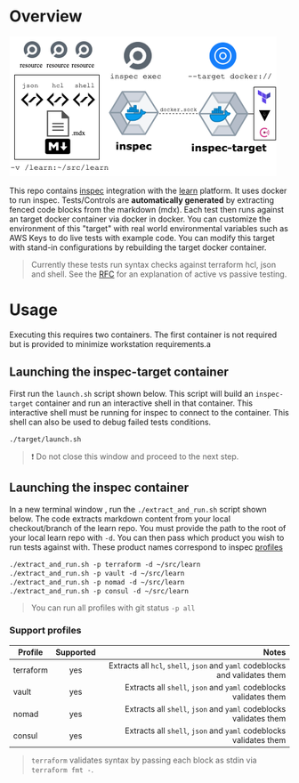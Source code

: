 # Overview

![Diagram](/images/diagram.png)


This repo contains [inspec](https://www.inspec.io/) integration with the [learn](https://github.com/hashicorp/learn) platform. It uses docker to run inspec. Tests/Controls are __automatically generated__ by extracting fenced code blocks from the markdown (mdx). Each test then runs against an target docker container via docker in docker. You can customize the environment of this "target" with real world environmental variables such as AWS Keys to do live tests with example code. You can modify this target with stand-in configurations by rebuilding the target docker container. 

> Currently these tests run syntax checks against terraform hcl, json and shell.
> See the [RFC](https://docs.google.com/document/d/1TgyrGkmdr4FCyLHN9OKYR2bEMNlJIFNS8QhQyTBXDlg/edit#) for an explanation of active vs passive testing.

# Usage

Executing this requires two containers. The first container is not required but is provided to minimize workstation requirements.a


## Launching the inspec-target container

First run the `launch.sh` script shown below. This script will build an `inspec-target` container and run an interactive shell in that container. This interactive shell must be running for inspec to connect to the container. This shell can also be used to debug failed tests conditions.

```shell
./target/launch.sh
```

> :exclamation: Do not close this window and proceed to the next step.

## Launching the inspec container

In a new terminal window , run the `./extract_and_run.sh` script shown below. The code extracts markdown content from your local checkout/branch of the learn repo. You must provide the path to the root of your local learn repo with `-d`. You can then pass which product you wish to run tests against with. These product names correspond to inspec [profiles](https://www.inspec.io/docs/reference/profiles/)


```shell
./extract_and_run.sh -p terraform -d ~/src/learn
./extract_and_run.sh -p vault -d ~/src/learn
./extract_and_run.sh -p nomad -d ~/src/learn
./extract_and_run.sh -p consul -d ~/src/learn
```

> You can run all profiles with git status `-p all`

### Support profiles


| Profile       | Supported     | Notes                                                                         |
| ------------- |:-------------:| -----------------------------------------------------------------------------:|
| terraform     | yes           | Extracts all `hcl`, `shell`, `json` and `yaml` codeblocks and validates them  |
| vault         | yes           | Extracts all `shell`, `json` and `yaml` codeblocks validates them             |
| nomad         | yes           | Extracts all `shell`, `json` and `yaml` codeblocks validates them             |
| consul        | yes           | Extracts all `shell`, `json` and `yaml` codeblocks validates them             |

> `terraform` validates syntax by passing each block as stdin via `terraform fmt -`.

